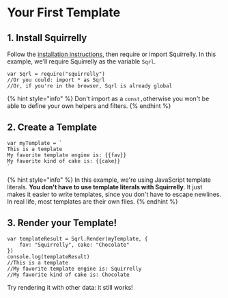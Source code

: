 # Your First Template

## 1. Install Squirrelly

Follow the [installation instructions](installation.md), then require or import Squirrelly. In this example, we'll require Squirrelly as the variable `Sqrl`.

```
var Sqrl = require("squirrelly")
//Or you could: import * as Sqrl
//Or, if you're in the browser, Sqrl is already global
```

{% hint style="info" %}
Don't import as a `const,`otherwise you won't be able to define your own helpers and filters.
{% endhint %}

## 2. Create a Template

```text
var myTemplate = `
This is a template
My favorite template engine is: {{fav}}
My favorite kind of cake is: {{cake}}
`
```

{% hint style="info" %}
In this example, we're using JavaScript template literals. **You don't have to use template literals with Squirrelly**. It just makes it easier to write templates, since you don't have to escape newlines. In real life, most templates are their own files.
{% endhint %}

## 3. Render your Template!

```text
var templateResult = Sqrl.Render(myTemplate, {
    fav: "Squirrelly", cake: "Chocolate"
})
console.log(templateResult)
//This is a template
//My favorite template engine is: Squirrelly
//My favorite kind of cake is: Chocolate
```

Try rendering it with other data: it still works!

